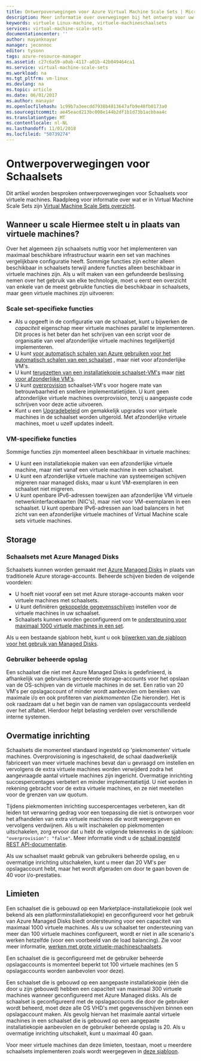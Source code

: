 ```yaml
---
title: Ontwerpoverwegingen voor Azure Virtual Machine Scale Sets | Microsoft Docs
description: Meer informatie over overwegingen bij het ontwerp voor uw Azure Virtual Machine Scale Sets
keywords: virtuele Linux-machine, virtuele-machineschaalsets
services: virtual-machine-scale-sets
documentationcenter: ''
author: mayanknayar
manager: jeconnoc
editor: tysonn
tags: azure-resource-manager
ms.assetid: c27c6a59-a0ab-4117-a01b-42b049464ca1
ms.service: virtual-machine-scale-sets
ms.workload: na
ms.tgt_pltfrm: vm-linux
ms.devlang: na
ms.topic: article
ms.date: 06/01/2017
ms.author: manayar
ms.openlocfilehash: 1c99b7a3eecdd7938b4813647afb9e48fb0173a0
ms.sourcegitcommit: ae45eacd213bc008e144b2df1b1d73b1acbbaa4c
ms.translationtype: MT
ms.contentlocale: nl-NL
ms.lasthandoff: 11/01/2018
ms.locfileid: "50739274"
---
```

# <a name="design-considerations-for-scale-sets"></a>Ontwerpoverwegingen voor Schaalsets
Dit artikel worden besproken ontwerpoverwegingen voor Schaalsets voor virtuele machines. Raadpleeg voor informatie over wat er in Virtual Machine Scale Sets zijn [Virtual Machine Scale Sets overzicht](virtual-machine-scale-sets-overview.md).

## <a name="when-to-use-scale-sets-instead-of-virtual-machines"></a>Wanneer u scale Hiermee stelt u in plaats van virtuele machines?
Over het algemeen zijn schaalsets nuttig voor het implementeren van maximaal beschikbare infrastructuur waarin een set van machines vergelijkbare configuratie heeft. Sommige functies zijn echter alleen beschikbaar in schaalsets terwijl andere functies alleen beschikbaar in virtuele machines zijn. Als u wilt maken van een gefundeerde beslissing nemen over het gebruik van elke technologie, moet u eerst een overzicht van enkele van de meest gebruikte functies die beschikbaar in schaalsets, maar geen virtuele machines zijn uitvoeren:

### <a name="scale-set-specific-features"></a>Scale set-specifieke functies

- Als u opgeeft in de configuratie van de schaalset, kunt u bijwerken de *capaciteit* eigenschap meer virtuele machines parallel te implementeren. Dit proces is het beter dan het schrijven van een script voor de organisatie van veel afzonderlijke virtuele machines tegelijkertijd implementeren.
- U kunt [voor automatisch schalen van Azure gebruiken voor het automatisch schalen van een schaalset](./virtual-machine-scale-sets-autoscale-overview.md) , maar niet voor afzonderlijke VM's.
- U kunt [terugzetten van een installatiekopie schaalset-VM's](https://docs.microsoft.com/rest/api/compute/virtualmachinescalesets/reimage) maar [niet voor afzonderlijke VM's](https://docs.microsoft.com/rest/api/compute/virtualmachines).
- U kunt [overprovision](https://docs.microsoft.com/azure/virtual-machine-scale-sets/virtual-machine-scale-sets-design-overview#overprovisioning) schaalset-VM's voor hogere mate van betrouwbaarheid en snellere implementatietijden. U kunt geen afzonderlijke virtuele machines overprovision, tenzij u aangepaste code schrijven voor deze actie uitvoeren.
- Kunt u een [Upgradebeleid](./virtual-machine-scale-sets-upgrade-scale-set.md) om gemakkelijk upgrades voor virtuele machines in de schaalset worden uitgerold. Met afzonderlijke virtuele machines, moet u uzelf updates indeelt.

### <a name="vm-specific-features"></a>VM-specifieke functies

Sommige functies zijn momenteel alleen beschikbaar in virtuele machines:

- U kunt een installatiekopie maken van een afzonderlijke virtuele machine, maar niet vanaf een virtuele machine in een schaalset.
- U kunt een afzonderlijke virtuele machine van systeemeigen schijven migreren naar managed disks, maar u kunt VM-exemplaren in een schaalset niet migreren.
- U kunt openbare IPv6-adressen toewijzen aan afzonderlijke VM virtuele netwerkinterfacekaarten (NIC's), maar niet voor VM-exemplaren in een schaalset. U kunt openbare IPv6-adressen aan load balancers in het zicht van een afzonderlijke virtuele machines of Virtual Machine scale sets virtuele machines.

## <a name="storage"></a>Storage

### <a name="scale-sets-with-azure-managed-disks"></a>Schaalsets met Azure Managed Disks
Schaalsets kunnen worden gemaakt met [Azure Managed Disks](../virtual-machines/windows/managed-disks-overview.md) in plaats van traditionele Azure storage-accounts. Beheerde schijven bieden de volgende voordelen:
- U hoeft niet vooraf een set met Azure storage-accounts maken voor virtuele machines met schaalsets.
- U kunt definiëren [gekoppelde gegevensschijven](virtual-machine-scale-sets-attached-disks.md) instellen voor de virtuele machines in uw schaalset.
- Schaalsets kunnen worden geconfigureerd om te [ondersteuning voor maximaal 1000 virtuele machines in een set](virtual-machine-scale-sets-placement-groups.md). 

Als u een bestaande sjabloon hebt, kunt u ook [bijwerken van de sjabloon voor het gebruik van Managed Disks](virtual-machine-scale-sets-convert-template-to-md.md).

### <a name="user-managed-storage"></a>Gebruiker beheerde opslag
Een schaalset die niet met Azure Managed Disks is gedefinieerd, is afhankelijk van gebruikers gecreëerde storage-accounts voor het opslaan van de OS-schijven van de virtuele machines in de set. Een ratio van 20 VM's per opslagaccount of minder wordt aanbevolen om bereiken van maximale i/o en ook profiteren van _piekmomenten_ (Zie hieronder). Het is ook raadzaam dat u het begin van de namen van opslagaccounts verdeeld over het alfabet. Hierdoor helpt belasting verdelen over verschillende interne systemen. 


## <a name="overprovisioning"></a>Overmatige inrichting
Schaalsets die momenteel standaard ingesteld op 'piekmomenten' virtuele machines. Overprovisioning is ingeschakeld, de schaal daadwerkelijk fabriceert van meer virtuele machines bevat dan u gevraagd om instellen en vervolgens de extra virtuele machines worden verwijderd zodra het aangevraagde aantal virtuele machines zijn ingericht. Overmatige inrichting succespercentages verbetert en minder implementatietijd. U niet worden in rekening gebracht voor de extra virtuele machines, en ze niet meetellen voor de grenzen van uw quotum.

Tijdens piekmomenten inrichting succespercentages verbeteren, kan dit leiden tot verwarring gedrag voor een toepassing die niet is ontworpen voor het afhandelen van extra virtuele machines die wordt weergegeven en vervolgens verdwijnen. Als u wilt inschakelen op piekmomenten uitschakelen, zorg ervoor dat u hebt de volgende tekenreeks in de sjabloon: `"overprovision": "false"`. Meer informatie vindt u de [schaal ingesteld REST API-documentatie](/rest/api/virtualmachinescalesets/create-or-update-a-set).

Als uw schaalset maakt gebruik van gebruikers beheerde opslag, en u overmatige inrichting uitschakelen, kunt u meer dan 20 VM's per opslagaccount hebt, maar het wordt afgeraden om door te gaan boven de 40 voor i/o-prestaties. 

## <a name="limits"></a>Limieten
Een schaalset die is gebouwd op een Marketplace-installatiekopie (ook wel bekend als een platforminstallatiekopie) en geconfigureerd voor het gebruik van Azure Managed Disks biedt ondersteuning voor een capaciteit van maximaal 1000 virtuele machines. Als u uw schaalset ter ondersteuning van meer dan 100 virtuele machines configureert, wordt er niet in alle scenario's werken hetzelfde (voor een voorbeeld van de load balancing). Zie voor meer informatie, [werken met grote virtuele-machineschaalsets](virtual-machine-scale-sets-placement-groups.md). 

Een schaalset die is geconfigureerd met de gebruiker beheerde opslagaccounts is momenteel beperkt tot 100 virtuele machines (en 5 opslagaccounts worden aanbevolen voor deze).

Een schaalset die is gebouwd op een aangepaste installatiekopie (één die door u zijn gebouwd) hebben een capaciteit van maximaal 300 virtuele machines wanneer geconfigureerd met Azure Managed disks. Als de schaalset is geconfigureerd met de opslagaccounts die door de gebruiker wordt beheerd, moet deze alle OS VHD's met gegevensschijven binnen een opslagaccount maken. Als gevolg hiervan het maximale aantal virtuele machines in een schaalset die is gebouwd op een aangepaste installatiekopie aanbevolen en de gebruiker beheerde opslag is 20. Als u overmatige inrichting uitschakelt, kunt u maximaal 40 gaan.

Voor meer virtuele machines dan deze limieten, toestaan, moet u meerdere schaalsets implementeren zoals wordt weergegeven in [deze sjabloon](https://github.com/Azure/azure-quickstart-templates/tree/master/301-custom-images-at-scale).

